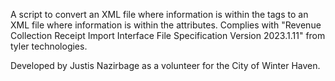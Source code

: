 A script to convert an XML file where information is within the tags to an XML file where information is within the attributes.
Complies with "Revenue Collection Receipt Import Interface File Specification Version 2023.1.11" from tyler technologies.

Developed by Justis Nazirbage as a volunteer for the City of Winter Haven.
